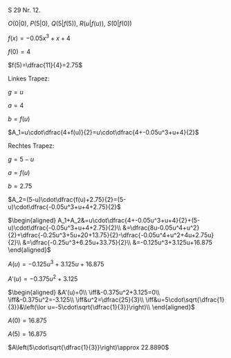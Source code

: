S 29 Nr. 12.

$O(0|0)$, $P(5|0)$, $Q(5|f(5))$, $R(u|f(u))$, $S(0|f(0))$

$f(x)=-0.05x^3+x+4$

$f(0)=4$

$f(5)=\dfrac{11}{4}=2.75$

Linkes Trapez:

$g=u$

$a=4$

$b=f(u)$

$A_1=u\cdot\dfrac{4+f(u)}{2}=u\cdot\dfrac{4+-0.05u^3+u+4}{2}$

Rechtes Trapez:

$g=5-u$

$a=f(u)$

$b=2.75$

$A_2=(5-u)\cdot\dfrac{f(u)+2.75}{2}=(5-u)\cdot\dfrac{-0.05u^3+u+4+2.75}{2}$

$\begin{aligned}
A_1+A_2&=u\cdot\dfrac{4+-0.05u^3+u+4}{2}+(5-u)\cdot\dfrac{-0.05u^3+u+4+2.75}{2}\\
&=\dfrac{8u-0.05u^4+u^2}{2}+\dfrac{-0.25u^3+5u+20+13.75}{2}-\dfrac{-0.05u^4+u^2+4u+2.75u}{2}\\
&=\dfrac{-0.25u^3+6.25u+33.75}{2}\\
&=-0.125u^3+3.125u+16.875
\end{aligned}$

$A(u)=-0.125u^3+3.125u+16.875$

$A'(u)=-0.375u^2+3.125$

$\begin{aligned}
&A'(u)=0\\
\iff&-0.375u^2+3.125=0\\
\iff&-0.375u^2=-3.125\\
\iff&u^2=\dfrac{25}{3}\\
\iff&u=5\cdot\sqrt{\dfrac{1}{3}}&\left(\lor u=-5\cdot\sqrt{\dfrac{1}{3}}\right)\\
\end{aligned}$

$A(0)=16.875$

$A(5)=16.875$

$A\left(5\cdot\sqrt{\dfrac{1}{3}}\right)\approx 22.8890$
